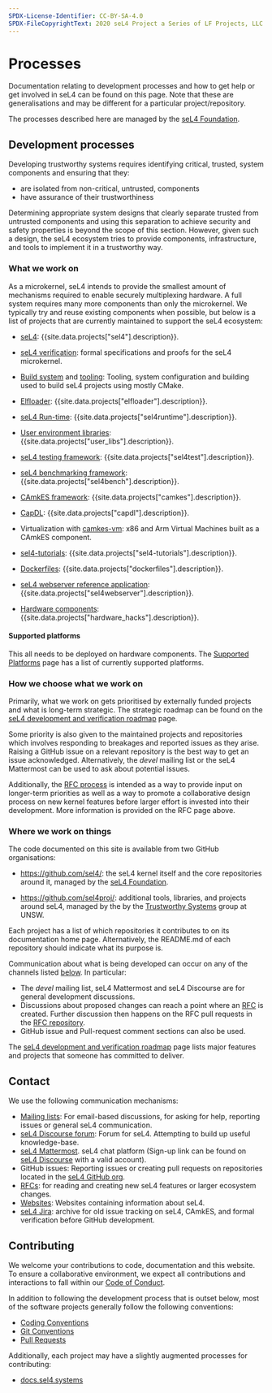```yaml
---
SPDX-License-Identifier: CC-BY-SA-4.0
SPDX-FileCopyrightText: 2020 seL4 Project a Series of LF Projects, LLC.
---
```

# Processes

Documentation relating to development processes and how to get help or get involved in seL4
can be found on this page. Note that these are generalisations and may be different for a
particular project/repository.

The processes described here are managed by the [seL4 Foundation](https://sel4.systems/Foundation/).

## Development processes

Developing trustworthy systems requires identifying critical, trusted, system components and ensuring that they:

- are isolated from non-critical, untrusted, components
- have assurance of their trustworthiness

Determining appropriate system designs that clearly separate trusted from untrusted components and using this separation to achieve security and safety properties is beyond the scope of this section.
However,  given such a design, the seL4 ecosystem tries to provide components, infrastructure, and tools to implement it in a trustworthy way.

### What we work on

As a microkernel, seL4 intends to provide the smallest amount of mechanisms required to enable
securely multiplexing hardware. A full system requires many more components than only the microkernel.
We typically try and reuse existing components when possible, but below is a list of projects that
are currently maintained to support the seL4 ecosystem:

- [seL4](/projects/sel4): {{site.data.projects["sel4"].description}}.

- [seL4 verification](https://github.com/sel4/l4v): formal specifications and proofs for the seL4 microkernel.

- [Build system](/projects/buildsystem) and [tooling](/projects/sel4_tools): Tooling, system configuration and building used to build seL4 projects using mostly CMake.

- [Elfloader](/projects/elfloader): {{site.data.projects["elfloader"].description}}.

- [seL4 Run-time](/projects/sel4runtime): {{site.data.projects["sel4runtime"].description}}.

- [User environment libraries](/projects/user_libs): {{site.data.projects["user_libs"].description}}.

- [seL4 testing framework](/projects/sel4test): {{site.data.projects["sel4test"].description}}.

- [seL4 benchmarking framework](/projects/sel4bench): {{site.data.projects["sel4bench"].description}}.

- [CAmkES framework](/projects/camkes): {{site.data.projects["camkes"].description}}.

- [CapDL](/projects/capdl): {{site.data.projects["capdl"].description}}.

- Virtualization with [camkes-vm](/projects/camkes-vm): x86 and Arm Virtual Machines built as a CAmkES component.

- [sel4-tutorials](/projects/sel4-tutorials): {{site.data.projects["sel4-tutorials"].description}}.

- [Dockerfiles](/projects/dockerfiles): {{site.data.projects["dockerfiles"].description}}.

- [seL4 webserver reference application](/projects/sel4webserver): {{site.data.projects["sel4webserver"].description}}.

- [Hardware components](/projects/hardware_hacks): {{site.data.projects["hardware_hacks"].description}}.

#### Supported platforms

This all needs to be deployed on hardware components. The [Supported Platforms](/Hardware) page has a list of currently supported platforms.


### How we choose what we work on

Primarily, what we work on gets prioritised by externally funded projects and what is long-term strategic.
The strategic roadmap can be found on the [seL4 development and verification roadmap](https://sel4.systems/roadmap.html) page.

Some priority is also given to the maintained projects and repositories which involves responding to
breakages and reported issues as they arise.  Raising a GitHub issue on a relevant repository is the best way to get an issue
acknowledged. Alternatively, the *devel* mailing list or the seL4 Mattermost can be used to ask about potential issues.

Additionally, the [RFC process](https://sel4.systems/Contribute/rfc-process.html) is intended as a way to provide input on
longer-term priorities as well as a way to promote a collaborative design process on new kernel features
before larger effort is invested into their development. More information is provided on the RFC page above.


### Where we work on things

The code documented on this site is available from two GitHub organisations:

- <https://github.com/sel4/>: the seL4 kernel itself and the core
  repositories around it, managed by the [seL4
  Foundation](https://sel4.systems/Foundation/About).

- <https://github.com/sel4proj/>: additional tools, libraries, and projects around seL4, managed by the
  by the [Trustworthy Systems](https://trustworthy.systems) group at UNSW.

Each project has a list of which repositories it contributes to on its
documentation home page. Alternatively, the README.md of each repository
should indicate what its purpose is.

Communication about what is being developed can occur on any of the channels listed [below](#contact).
In particular:

- The *devel* mailing list, seL4 Mattermost and seL4 Discourse are for general development discussions.
- Discussions about proposed changes can reach a point where an
  [RFC](https://sel4.systems/Contribute/rfc-process.html) is created. Further discussion then happens on
  the RFC pull requests in the
  [RFC repository](https://github.com/seL4/rfcs/pulls?q=is%3Aopen+is%3Apr+-label%3Anot-rfc+).
- GitHub issue and Pull-request comment sections can also be used.

The [seL4 development and verification
roadmap](https://sel4.systems/roadmap.html) page lists major features and
projects that someone has committed to deliver.


## Contact

We use the following communication mechanisms:

- [Mailing lists](emails): For email-based discussions, for asking for help, reporting issues or general seL4 communication.
- [seL4 Discourse forum](https://sel4.discourse.group/): Forum for seL4. Attempting to build up useful knowledge-base.
- [seL4 Mattermost](https://mattermost.trustworthy.systems/sel4-external/). seL4 chat platform (Sign-up link can be found on [seL4 Discourse](https://sel4.discourse.group/t/sel4-mattermost-sign-up-link/125) with a valid account).
- GitHub issues: Reporting issues or creating pull requests on repositories
  located in the [seL4 GitHub org](https://github.com/seL4).
- [RFCs](https://github.com/seL4/rfcs): for reading and creating new seL4 features or larger ecosystem changes.
- [Websites](websites): Websites containing information about seL4.
- [seL4 Jira](https://sel4.atlassian.net): archive for old issue tracking on
  seL4, CAmkES, and formal verification before GitHub development.


## Contributing

We welcome your contributions to code, documentation and this website.
To ensure a collaborative environment, we expect all contributions and interactions to fall within our [Code of Conduct](https://sel4.systems/Contribute/conduct.html).

In addition to following the development process that is outset below, most of the software projects generally follow the following conventions:
- [Coding Conventions](https://sel4.systems/Contribute/style.html)
- [Git Conventions](https://sel4.systems/Contribute/git-conventions.html)
- [Pull Requests](https://sel4.systems/Contribute/pull-requests.html)

Additionally, each project may have a slightly augmented processes for contributing:
- [docs.sel4.systems](docs-contributing)
